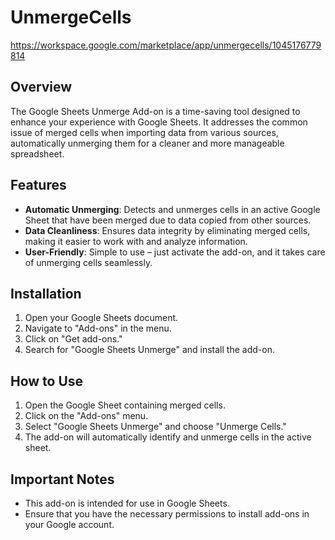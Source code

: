 # UnmergeCells
https://workspace.google.com/marketplace/app/unmergecells/1045176779814

## Overview

The Google Sheets Unmerge Add-on is a time-saving tool designed to enhance your experience with Google Sheets. It addresses the common issue of merged cells when importing data from various sources, automatically unmerging them for a cleaner and more manageable spreadsheet.

## Features

- **Automatic Unmerging**: Detects and unmerges cells in an active Google Sheet that have been merged due to data copied from other sources.
- **Data Cleanliness**: Ensures data integrity by eliminating merged cells, making it easier to work with and analyze information.
- **User-Friendly**: Simple to use – just activate the add-on, and it takes care of unmerging cells seamlessly.

## Installation

1. Open your Google Sheets document.
2. Navigate to "Add-ons" in the menu.
3. Click on "Get add-ons."
4. Search for "Google Sheets Unmerge" and install the add-on.

## How to Use

1. Open the Google Sheet containing merged cells.
2. Click on the "Add-ons" menu.
3. Select "Google Sheets Unmerge" and choose "Unmerge Cells."
4. The add-on will automatically identify and unmerge cells in the active sheet.

## Important Notes

- This add-on is intended for use in Google Sheets.
- Ensure that you have the necessary permissions to install add-ons in your Google account.
